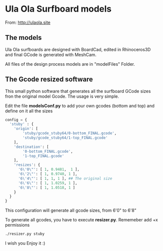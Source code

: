 # Ula Ola Surfboard models
From: http://ulaola.site


## The models
Ula Ola surfboards are designed with BoardCad, edited in Rhinoceros3D and final GCode is generated with MeshCam.

All files of the design process models are in "modelFiles" Folder. 

## The Gcode resized software
This small python software that generates all the surfboard GCode sizes fron the original model Gcode.
The usage is very simple.

Edit the file **modelsConf.py**  to add your own gcodes (bottom and top) and define on it all the sizes

```Python
config = {
  'stuby' : {
    'origin': [
        'stuby/gcode_stuby64/0-bottom_FINAL.gcode',
        'stuby/gcode_stuby64/1-top_FINAL.gcode'
    ],
    'destination': [
        '0-bottom_FINAL.gcode',
        '1-top_FINAL.gcode'
    ],
    'resizes': {
      '6\'0\"': [ 1, 0.9481,  1 ],
      '6\'2\"': [ 1, 0.9740, 1 ],
      '6\'4\"': [ 1, 1, 1 ], ## The original size
      '6\'6\"': [ 1, 1.0259, 1 ],
      '6\'8\"': [ 1, 1.0518, 1 ]
    }
  }
}
```
This configuration will generate all gcode sizes, from 6'0" to 6'8"

To generate all gcodes, you have to execute **resizer.py**. Rememeber add +x permissions

```Bash
./resizer.py stuby
```

I wish you Enjoy it :)
